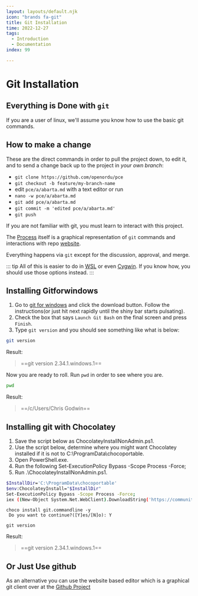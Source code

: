 ```yaml
---
layout: layouts/default.njk
icon: "brands fa-git"
title: Git Installation
time: 2022-12-27
tags:
  - Introduction
  - Documentation
index: 99

---
```


# Git Installation

## Everything is Done with `git`

If you are a user of linux, we'll assume you know how to use the basic git
commands.

## How to make a change

These are the direct commands in order to pull the project down, to edit it, and
to send a change back up to the project in *your own branch*:

* `git clone https://github.com/openordu/pce`
* `git checkout -b feature/my-branch-name`
*  edit `pce/a/abarta.md` with a text editor or run
* `nano -w pce/a/abarta.md`
* `git add pce/a/abarta.md`
* `git commit -m 'edited pce/a/abarta.md'`
* `git push`

If you are not familiar with git, you must learn to interact with this project.

The [Process](/docs/contributing/process) itself is a graphical representation of `git` commands and interactions with repo [website](/).

Everything happens via `git` except for the discussion, approval, and merge.

::: tip
All of this is easier to do in [WSL](https://docs.microsoft.com/en-us/windows/wsl/install) or even [Cygwin](https://www.cygwin.com/). If you know how, you should use those options instead.
:::

## Installing Gitforwindows

1. Go to [git for windows](https://gitforwindows.org/) and click the download button. Follow the instructions(or just hit next rapidly until the shiny bar starts pulsating).
1. Check the box that says `Launch Git Bash` on the final screen and press `Finish`.
1. Type `git version` and you should see something like what is below:

```bash
git version
```

Result:

> ==git version 2.34.1.windows.1==

Now you are ready to roll. Run `pwd` in order to see where you are.

```bash
pwd
```

Result:

> ==/c/Users/Chris Godwin==

## Installing git with Chocolatey

1. Save the script below as ChocolateyInstallNonAdmin.ps1.
1. Use the script below, determine where you might want Chocolatey installed if it is not to C:\ProgramData\chocoportable.
1. Open PowerShell.exe.
1. Run the following Set-ExecutionPolicy Bypass -Scope Process -Force;
1. Run .\ChocolateyInstallNonAdmin.ps1.

```bash
$InstallDir='C:\ProgramData\chocoportable'
$env:ChocolateyInstall="$InstallDir"
Set-ExecutionPolicy Bypass -Scope Process -Force;
iex ((New-Object System.Net.WebClient).DownloadString('https://community.chocolatey.org/install.ps1'))
```

```
choco install git.commandline -y
 Do you want to continue?([Y]es/[N]o): Y

git version
```

Result:

> ==git version 2.34.1.windows.1==

## Or Just Use github

As an alternative you can use the website based editor which is a graphical git client over at the [Github Project](https://gitlab.com/openordu/)